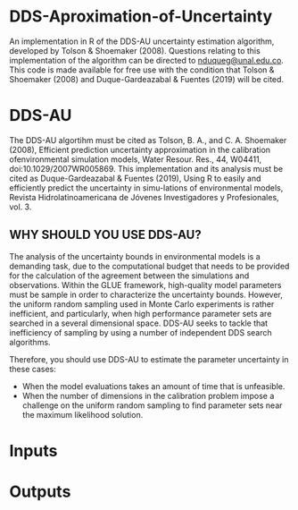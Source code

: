 # DDS-Aproximation-of-Uncertainty
An implementation in R of the DDS-AU uncertainty estimation algorithm, developed by Tolson &amp; Shoemaker (2008).
Questions relating to this implementation of the algorithm can be directed to nduqueg@unal.edu.co. 
This code is made available for free use with the condition that Tolson &amp; Shoemaker (2008) and Duque-Gardeazabal &amp; Fuentes (2019) will be cited.

DDS-AU
==============================
The DDS-AU algortihm must be cited as Tolson, B. A., and C. A. Shoemaker (2008), Efficient prediction uncertainty approximation in the calibration ofenvironmental simulation models, Water Resour. Res., 44, W04411, doi:10.1029/2007WR005869.
This implementation and its analysis must be cited as Duque-Gardeazabal &amp; Fuentes (2019), Using R to easily and efficiently predict the uncertainty in simu-lations of environmental models, Revista Hidrolatinoamericana de Jóvenes Investigadores y Profesionales, vol. 3.

WHY SHOULD YOU USE DDS-AU?
------------------
The analysis of the uncertainty bounds in environmental models is a demanding task, due to the computational budget that needs to be provided for the calculation of the agreement between the simulations and observations. Within the GLUE framework, high-quality model parameters must be sample in order to characterize the uncertainty bounds. However, the uniform random sampling used in Monte Carlo experiments is rather inefficient, and particularly, when high performance parameter sets are searched in a several dimensional space. DDS-AU seeks to tackle that inefficiency of sampling by using a number of independent DDS search algorithms.

Therefore, you should use DDS-AU to estimate the parameter uncertainty in these cases:
+ When the model evaluations takes an amount of time that is unfeasible.
+ When the number of dimensions in the calibration problem impose a challenge on the uniform random sampling to find parameter sets near the maximum likelihood solution.

Inputs
====================


Outputs
====================


